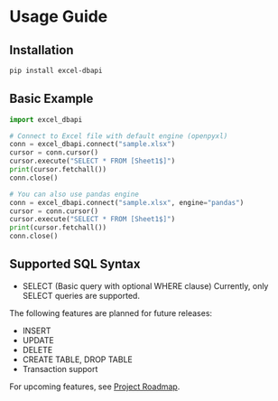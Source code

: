 # Usage Guide

## Installation

```bash
pip install excel-dbapi
```

## Basic Example

```python
import excel_dbapi

# Connect to Excel file with default engine (openpyxl)
conn = excel_dbapi.connect("sample.xlsx")
cursor = conn.cursor()
cursor.execute("SELECT * FROM [Sheet1$]")
print(cursor.fetchall())
conn.close()

# You can also use pandas engine
conn = excel_dbapi.connect("sample.xlsx", engine="pandas")
cursor = conn.cursor()
cursor.execute("SELECT * FROM [Sheet1$]")
print(cursor.fetchall())
conn.close()

```

## Supported SQL Syntax

- SELECT (Basic query with optional WHERE clause)
Currently, only SELECT queries are supported.

The following features are planned for future releases:
- INSERT
- UPDATE
- DELETE
- CREATE TABLE, DROP TABLE
- Transaction support

For upcoming features, see [Project Roadmap](ROADMAP.md).
